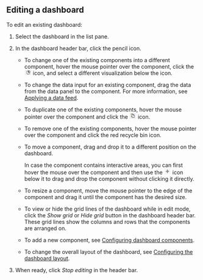 ## Editing a dashboard

To edit an existing dashboard:

1. Select the dashboard in the list pane.

2. In the dashboard header bar, click the pencil icon.

    - To change one of the existing components into a different component, hover the mouse pointer over the component, click the ![](../../images/DashboardsX_visualizations.png) icon, and select a different visualization below the icon.

    - To change the data input for an existing component, drag the data from the data panel to the component. For more information, see [Applying a data feed](Configuring_dashboard_components.md#applying-a-data-feed).

    - To duplicate one of the existing components, hover the mouse pointer over the component and click the ![](../../images/DashboardsX_duplicate.png) icon.

    - To remove one of the existing components, hover the mouse pointer over the component and click the red recycle bin icon.

    - To move a component, drag and drop it to a different position on the dashboard.

        In case the component contains interactive areas, you can first hover the mouse over the component and then use the ![](../../images/NewRD_dragdrop.png) icon below it to drag and drop the component without clicking it directly.

    - To resize a component, move the mouse pointer to the edge of the component and drag it until the component has the desired size.

    - To view or hide the grid lines of the dashboard while in edit mode, click the *Show grid* or *Hide grid* button in the dashboard header bar. These grid lines show the columns and rows that the components are arranged on.

    - To add a new component, see [Configuring dashboard components](Configuring_dashboard_components.md).

    - To change the overall layout of the dashboard, see [Configuring the dashboard layout](Configuring_the_dashboard_layout.md).

3. When ready, click *Stop editing* in the header bar.
